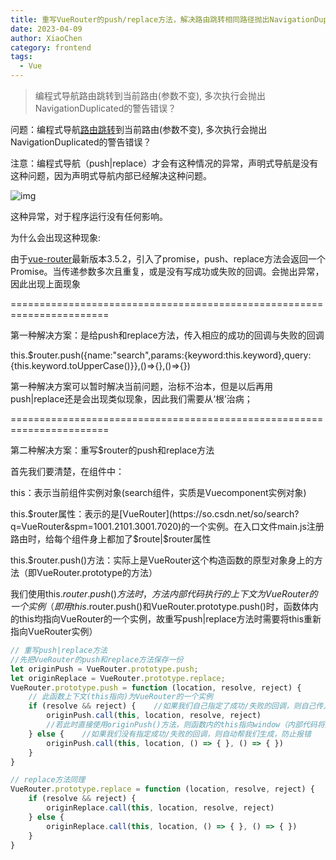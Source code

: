 ```yaml
---
title: 重写VueRouter的push/replace方法，解决路由跳转相同路径抛出NavigationDuplicated的警告错误
date: 2023-04-09
author: XiaoChen
category: frontend
tags:
  - Vue
---
```


> 编程式导航路由跳转到当前路由(参数不变), 多次执行会抛出NavigationDuplicated的警告错误？

问题：编程式导航[路由跳转](https://so.csdn.net/so/search?q=%E8%B7%AF%E7%94%B1%E8%B7%B3%E8%BD%AC&spm=1001.2101.3001.7020)到当前路由(参数不变), 多次执行会抛出NavigationDuplicated的警告错误？

注意：编程式导航（push|replace）才会有这种情况的异常，声明式导航是没有这种问题，因为声明式导航内部已经解决这种问题。

![img](https://img-blog.csdnimg.cn/e6dd718055b94ffa931bd7c01faa5387.png)

这种异常，对于程序运行没有任何影响。

为什么会出现这种现象:

由于[vue-router](https://so.csdn.net/so/search?q=vue-router&spm=1001.2101.3001.7020)最新版本3.5.2，引入了promise，push、replace方法会返回一个Promise。当传递参数多次且重复，或是没有写成功或失败的回调。会抛出异常，因此出现上面现象

\=======================================================================

第一种解决方案：是给push和replace方法，传入相应的成功的回调与失败的回调

this.$router.push({name:"search",params:{keyword:this.keyword},query:{this.keyword.toUpperCase()}},()=>{},()=>{})

第一种解决方案可以暂时解决当前问题，治标不治本，但是以后再用push|replace还是会出现类似现象，因此我们需要从‘根’治病；

\=======================================================================

第二种解决方案：重写$router的push和replace方法

首先我们要清楚，在组件中：

this：表示当前组件实例对象(search组件，实质是Vuecomponent实例对象)

this.$router属性：表示的是[VueRouter](https://so.csdn.net/so/search?q=VueRouter&spm=1001.2101.3001.7020)的一个实例。在入口文件main.js注册路由时，给每个组件身上都加了$route|$router属性

this.$router.push()方法：实际上是VueRouter这个构造函数的原型对象身上的方法（即VueRouter.prototype的方法）

我们使用this.$router.push()方法时，方法内部代码执行的上下文为VueRouter的一个实例（即用this.$router.push()和VueRouter.prototype.push()时，函数体内的this均指向VueRouter的一个实例，故重写push|replace方法时需要将this重新指向VueRouter实例）

```vueRouter.js
// 重写push|replace方法
//先把VueRouter的push和replace方法保存一份
let originPush = VueRouter.prototype.push;
let originReplace = VueRouter.prototype.replace;
VueRouter.prototype.push = function (location, resolve, reject) {
    // 此函数上下文(this指向)为VueRouter的一个实例
    if (resolve && reject) {    //如果我们自己指定了成功/失败的回调，则自己传入
        originPush.call(this, location, resolve, reject)
        //若此时直接使用originPush()方法，则函数内的this指向window（内部代码将无法执行）。故应用call或apply方法修改this指向
    } else {    //如果我们没有指定成功/失败的回调，则自动帮我们生成，防止报错
        originPush.call(this, location, () => { }, () => { })
    }
}
```

```vueRouter.js
// replace方法同理
VueRouter.prototype.replace = function (location, resolve, reject) {
    if (resolve && reject) {
        originReplace.call(this, location, resolve, reject)
    } else {
        originReplace.call(this, location, () => { }, () => { })
    }
}
```
